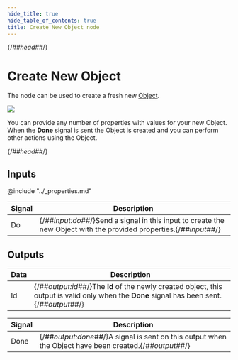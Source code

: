 ```yaml
---
hide_title: true
hide_table_of_contents: true
title: Create New Object node
---
```


{/*##head##*/}

# Create New Object

The node can be used to create a fresh new [Object](/nodes/data/object/object-node).

<div className="ndl-image-with-background l">

![](/nodes/data/object/create-new-object/create-new-object.png)

</div>

You can provide any number of properties with values for your new Object. When the **Done** signal is sent the Object is created and you can perform other actions using the Object.

{/*##head##*/}

## Inputs

@include "../_properties.md"

| Signal                                 | Description                                                                                                 |
| -------------------------------------- | ----------------------------------------------------------------------------------------------------------- |
| <span className="ndl-signal">Do</span> | {/*##input:do##*/}Send a signal in this input to create the new Object with the provided properties.{/*##input##*/} |

## Outputs

| Data                                 | Description                                                                                                                          |
| ------------------------------------ | ------------------------------------------------------------------------------------------------------------------------------------ |
| <span className="ndl-data">Id</span> | {/*##output:id##*/}The **Id** of the newly created object, this output is valid only when the **Done** signal has been sent.{/*##output##*/} |

| Signal                                   | Description                                                                                     |
| ---------------------------------------- | ----------------------------------------------------------------------------------------------- |
| <span className="ndl-signal">Done</span> | {/*##output:done##*/}A signal is sent on this output when the Object have been created.{/*##output##*/} |
